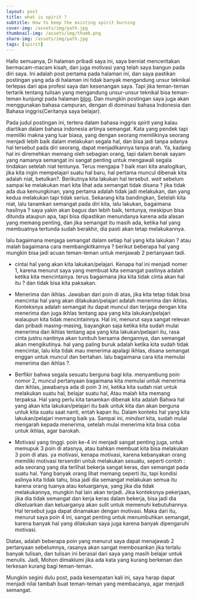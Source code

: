 ```yaml
---
layout: post
title: what is spirit ?
subtitle: How to keep the existing spirit burning
cover-img: /assets/img/path.jpg
thumbnail-img: /assets/img/thumb.png
share-img: /assets/img/path.jpg
tags: [spirit]
---
```


Hallo semuanya, Di halaman pribadi saya ini, saya berniat menceritakan bermacam-macam kisah, dan juga motivasi yang telah saya bangun pada diri saya. Ini adalah post pertama pada halaman ini, dan saya pastikan postingan yang ada di halaman ini tidak banyak mengandung unsur teknikal terlepas dari apa profesi saya dan kesenangan saya. Tapi jika teman-teman tertarik tentang tulisan yang mengandung unsur-unsur teknikal bisa teman-teman kunjungi pada halaman [blog](https://blog.sulaiman.tech). Dan mungkin postingan saya juga akan menggunakan bahasa campuran, dengan di dominasi bahasa Indonesia dan Bahasa inggris(Ceritanya saya belajar).


Pada judul postingan ini, tertera dalam bahasa inggris *spirit* yang kalau diartikan dalam bahasa indonesia artinya semangat. Kata yang pendek tapi memiliki makna yang luar biasa, yang dengan seorang memilikinya seorang menjadi lebih baik dalam melakukan segala hal, dan bisa jadi tanpa adanya hal tersebut pada diri seorang, dapat menjadikannya tanpa arah. Ya, kadang hal ini diremehkan memang oleh sebagian orang, tapi dalam benak sayam yang namanya semangat ini sangat penting untuk mengawali segala tindakan setelah niat tentunya. Terus mengapa ? baik mari kita analogikan, jika kita ingin mempelajari suatu hal baru, hal pertama muncul dibenak kita adalah niat, betulkan?. Berikutnya kita lakukan hal tersebut. *wait* sebelum sampai ke melakukan mari kita lihat ada semangat tidak disana ? jika tidak ada dua kemungkinan, yang pertama adalah tidak jadi melakukan, dan yang kedua melakukan tapi tidak serius. Sekarang kita bandingkan, Setelah kita niat, lalu tanamkan semangat pada diri kita, lalu lakukan, bagaimana hasilnya ? saya yakin akan bagus dan lebih baik, tentunya, meskipun bisa ditunda ataupun apa, tapi bisa dipastikan menundanya karena ada alasan yang memang penting, dan jika semangat itu masih ada, ketika hal yang membuatnya tertunda sudah berakhir, dia pasti akan tetap melakukannya. 



lalu bagaimana menjaga semangat dalam setiap hal yang kita lakukan ? atau malah bagaimana cara membangkitkannya ? berikut beberapa hal yang mungkin bisa jadi acuan teman-teman untuk menjawab 2 pertanyaan tadi.


- cintai hal yang akan kita lakukan/pelajari. Kenapa hal ini menjadi nomer 1, karena menurut saya yang membuat kita semangat pastinya adalah ketika kita mencintainya. terus bagaimana jika kita tidak cinta akan hal itu ? dan tidak bisa kita paksakan.

- Menerima dan ikhlas. Jawaban dari poin di atas, jika kita tetap tidak bisa mencintai hal yang akan dilakukan/pelajari adalah menerima dan ikhlas. Konteksnya adalah semangat itu dapat muncul dan terjaga dengan kita menerima dan juga ikhlas tentang apa yang kita lakukan/pelajari walaupun kita tidak mencintainnya. Hal ini, menurut saya sangat relevan dan pribadi masing-masing, bayangkan saja ketika kita sudah mulai menerima dan ikhlas tentang apa yang kita lakukan/pelajari itu, rasa cinta justru nantinya akan tumbuh bersama dengannya, dan semangat akan mengikutinya. hal yang paling buruk adalah ketika kita sudah tidak mencintai, lalu kita tidak mau menerima apalagi ikhlas, disana semangat enggan untuk muncul dan bertahan. lalu bagaimana cara kita memulai menerima dan ikhlas ?.

- Berfikir bahwa segala sesuatu berguna bagi kita. menyambung poin nomor 2, muncul pertanyaan bagaimana kita memulai untuk menerima dan ikhlas, jawabanya ada di poin 3 ini, ketika kita sudah niat untuk melakukan suatu hal, belajar suatu hal, Atau malah kita memang terpaksa. Hal yang perlu kita tanamkan dibenak kita adalah Bahwa hal yang akan kita lakukan/pelajari itu baik untuk kita dan akan berguna untuk kita suatu saat nanti, entah kapan itu. Dalam konteks hal yang kita lakukan/pelajari memang baik ya. Sampai ini, *mindset* kita, sudah mulai mengarah kepada menerima, setelah mulai menerima kita bisa coba untuk ikhlas, agar barokah. 

- Motivasi yang tinggi. poin ke-4 ini menjadi sangat penting juga, untuk memupuk 3 poin di atasnya, atau bahkan membuat kita bisa melakukan 3 poin di atas. ya motivasi, kenapa motivasi, karena kebanyakan orang memiliki motivasi tersendiri untuk melakukan sesuatu, seperti contoh : ada seorang yang dia terlihat bekerja sangat keras, dan semangat pada suatu hal. Yang banyak orang lihat memang seperti itu, tapi kondisi aslinya kita tidak tahu, bisa jadi dia semangat melakukan semua itu karena orang tuanya atau keluarganya, yang jika dia tidak melakukannya, mungkin hal lain akan terjadi. Jika konteksnya pekerjaan, jika dia tidak semangat dan kerja keras dalam bekerja, bisa jadi dia dikeluarkan dan keluarganya akan sulit untuk memenuhi kebutuhannya. Hal tersebut juga dapat dinamakan dengan motivasi. Maka dari itu, menurut saya poin 4 ini, sangat penting untuk menumbuhkan semangat, karena banyak hal yang dilakukan saya juga karena banyak dipengaruhi motivasi. 


Diatas, adalah beberapa poin yang menurut saya dapat menajawab 2 pertanyaan sebelumnya, rasanya akan sangat membosankan jika terlalu banyak tulisan, dan tulisan ini berasal dari saya yang masih belajar untuk menulis. Jadi, Mohon dimaklumi jika ada kata yang kurang berkenan dan terkesan kurang bagi teman-teman. 


Mungkin segini dulu post, pada kesempatan kali ini, saya harap dapat menjadi nilai tambah buat teman-teman yang membacanya, agar menjadi semangat.
